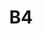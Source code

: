 ---
layout: mote
menu: false
title: B4
title-tei: "[/Biiii/]"
letter: B
description: Mote B4
permalink: /B4/
prev: B3
next: B5
---